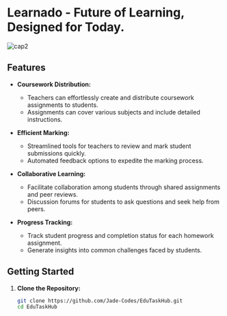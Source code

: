# Learnado - Future of Learning, Designed for Today. 
![cap2](https://github.com/adamalrasi/EduTaskHub/assets/147779056/e279fb4a-95bc-4c47-a204-3aefa45d6f35)

## Features

- **Coursework Distribution:**
  - Teachers can effortlessly create and distribute coursework assignments to students.
  - Assignments can cover various subjects and include detailed instructions.

- **Efficient Marking:**
  - Streamlined tools for teachers to review and mark student submissions quickly.
  - Automated feedback options to expedite the marking process.

- **Collaborative Learning:**
  - Facilitate collaboration among students through shared assignments and peer reviews.
  - Discussion forums for students to ask questions and seek help from peers.

- **Progress Tracking:**
  - Track student progress and completion status for each homework assignment.
  - Generate insights into common challenges faced by students.
  
## Getting Started

1. **Clone the Repository:**
   ```bash
   git clone https://github.com/Jade-Codes/EduTaskHub.git
   cd EduTaskHub
